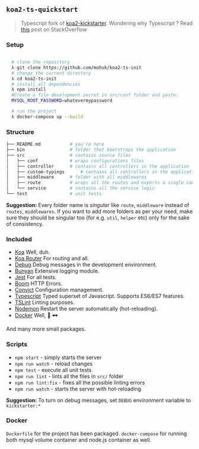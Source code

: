 ## `koa2-ts-quickstart`
> Typescript fork of [koa2-kickstarter](https://github.com/umayr/koa2-kickstarter). Wondering why Typescript ? Read [this](http://stackoverflow.com/questions/12694530/what-is-typescript-and-why-would-i-use-it-in-place-of-javascript) post on StackOverflow

### Setup

```bash

  # clone the repository
  λ git clone https://github.com/mohuk/koa2-ts-init
  # change the current directory
  λ cd koa2-ts-init
  # install all dependencies
  λ npm install
  #Create a file development.secret in src/conf folder and paste:
  MYSQL_ROOT_PASSWORD=whatevermypassword

  # run the project
  λ docker-compose up --build
```

### Structure

```bash
├── README.md           # you're here
├── bin                 # folder that bootstraps the application
├── src                 # contains source files
│   ├── conf            # wraps configurations files
│   ├── controller      # contains all controllers in the application
│   ├── custom-typings      # contains all controllers in the application
│   ├── middleware      # folder with all middlewares
│   ├── route           # wraps all the routes and exports a single composed middleware
│   └── service         # contains all the service logic
└── test                # unit tests
```

**Suggestion:** Every folder name is _singular_ like `route`, `middleware` instead of `routes`, `middlewares`. If you want to add more folders as per your need, make sure they should be singular too (for e.g. `util`, `helper` etc) only for the sake of consistency.

### Included

- [Koa](https://github.com/koajs/koa) Well, duh.
- [Koa Router](https://github.com/alexmingoia/koa-router) For routing and all.
- [Debug](https://github.com/visionmedia/debug) Debug messages in the development environment.
- [Bunyan](https://github.com/trentm/node-bunyan) Extensive logging module.
- [Jest](https://github.com/facebook/jest) For all tests.
- [Boom](https://github.com/hapijs/boom) HTTP Errors.
- [Convict](https://github.com/mozilla/node-convict) Configuration management.
- [Typescript](https://github.com/Microsoft/TypeScript) Typed superset of Javascript. Supports ES6/ES7 features.
- [TSLint](https://github.com/palantir/tslint) Linting purposes.
- [Nodemon](https://github.com/remy/nodemon) Restart the server automatically (hot-reloading).
- [Docker](https://www.docker.com/) Well, :whale: :dark_sunglasses:  

And many more small packages.

### Scripts

- `npm start` - simply starts the server
- `npm run watch` - reload changes
- `npm test` - execute all unit tests
- `npm run lint` - lints all the files in `src/` folder
- `npm run lint:fix` - fixes all the possible linting errors
- `npm run watch` - starts the server with hot-reloading

**Suggestion:** To turn on debug messages, set `DEBUG` environment variable to `kickstarter:*`

### Docker

`Dockerfile` for the project has been packaged.
`docker-compose` for running both mysql volume container and node.js container as well.
